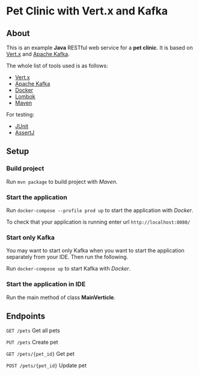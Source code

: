 # Pet Clinic with Vert.x and Kafka 

## About 

This is an example **Java** RESTful web service for a **pet clinic**.
It is based on [Vert.x](https://vertx.io/)
and [Apache Kafka](https://kafka.apache.org/).

The whole list of tools used is as follows:
* [Vert.x](https://vertx.io/)
* [Apache Kafka](https://kafka.apache.org/)
* [Docker](https://www.docker.com)
* [Lombok](https://projectlombok.org)
* [Maven](https://maven.apache.org)

For testing:
* [JUnit](https://junit.org/junit5/)
* [AssertJ](https://assertj.github.io/doc/)

## Setup

### Build project

Run `mvn package` to build project with _Maven_.


### Start the application

Run `docker-compose --profile prod up` to start the application with _Docker_.

To check that your application is running enter url `http://localhost:8080/`

### Start only Kafka

You may want to start only Kafka when you want to start the application separately from your IDE. 
Then run the following.

Run `docker-compose up` to start Kafka with _Docker_.

### Start the application in IDE

Run the main method of class **MainVerticle**.

## Endpoints

`GET /pets` Get all pets

`PUT /pets` Create pet

`GET /pets/{pet_id}` Get pet

`POST /pets/{pet_id}` Update pet
